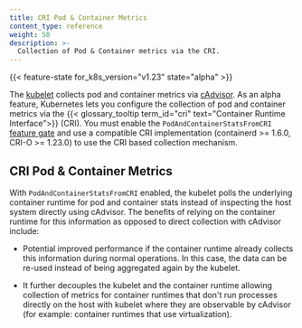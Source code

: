 ```yaml
---
title: CRI Pod & Container Metrics
content_type: reference
weight: 50
description: >-
  Collection of Pod & Container metrics via the CRI.
---
```



<!-- overview -->

{{< feature-state for_k8s_version="v1.23" state="alpha" >}}

The [kubelet](/docs/reference/command-line-tools-reference/kubelet/) collects pod and
container metrics via [cAdvisor](https://github.com/google/cadvisor). As an alpha feature,
Kubernetes lets you configure the collection of pod and container
metrics via the {{< glossary_tooltip term_id="cri" text="Container Runtime Interface">}} (CRI). You
must enable the `PodAndContainerStatsFromCRI` [feature gate](/docs/reference/command-line-tools-reference/feature-gates/) and
use a compatible CRI implementation (containerd >= 1.6.0, CRI-O >= 1.23.0) to
use the CRI based collection mechanism.

<!-- body -->

## CRI Pod & Container Metrics

With `PodAndContainerStatsFromCRI` enabled, the kubelet polls the underlying container
runtime for pod and container stats instead of inspecting the host system directly using cAdvisor.
The benefits of relying on the container runtime for this information as opposed to direct
collection with cAdvisor include:

- Potential improved performance if the container runtime already collects this information
  during normal operations. In this case, the data can be re-used instead of being aggregated
  again by the kubelet.

- It further decouples the kubelet and the container runtime allowing collection of metrics for
  container runtimes that don't run processes directly on the host with kubelet where they are
  observable by cAdvisor (for example: container runtimes that use virtualization).
  
